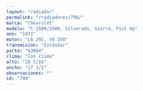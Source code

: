 ```yaml
---
layout: "radiador"
permalink: "/radiadores/790/"
marca: "Chevrolet"
modelo: "C-1500/2500, Silverado, Sierra, Pick Up"
ano: "1972"
motor: "L6 292, V8 350"
transmision: "Estándar"
parte: "63064"
clima: "Con clima"
alto: "28 5/16"
ancho: "17 1/2"
observaciones: ""
id: "790"
---
```


